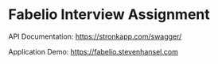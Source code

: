 # Fabelio Interview Assignment

API Documentation:
https://stronkapp.com/swagger/

Application Demo:
https://fabelio.stevenhansel.com
